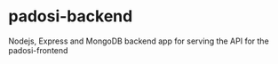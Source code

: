 # padosi-backend
Nodejs, Express and  MongoDB backend app for serving the API for the padosi-frontend
